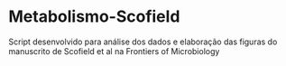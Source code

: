 # Metabolismo-Scofield
Script desenvolvido para análise dos dados e elaboração das figuras do manuscrito de Scofield et al na Frontiers of Microbiology
